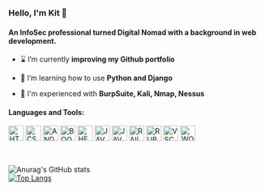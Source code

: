 <h3 align="left">Hello, I'm Kit 👋</h3>
<h4 align="left">An InfoSec professional turned Digital Nomad with a background in web development.</h4>


- ⌛ I’m currently **improving my Github portfolio**

- 🌱 I’m learning how to use **Python and Django**

- 💬 I'm experienced with **BurpSuite, Kali, Nmap, Nessus**


<h4 align="left">Languages and Tools:</h4>

<p align="left"> 
  <img src="https://cdn.jsdelivr.net/gh/devicons/devicon/icons/html5/html5-original.svg" alt="HTML5" width="30" height="30" />
  <img src="https://cdn.jsdelivr.net/gh/devicons/devicon/icons/css3/css3-original.svg" alt="CSS3" width="30" height="30" />
	<img src="https://cdn.jsdelivr.net/gh/devicons/devicon/icons/android/android-original.svg" alt="ANDROID" width="30" height="30" />
 	<img src="https://cdn.jsdelivr.net/gh/devicons/devicon/icons/bootstrap/bootstrap-original.svg" alt="BOOTSTRAP" width="30" height="30" />
	<img src="https://cdn.jsdelivr.net/gh/devicons/devicon/icons/heroku/heroku-original.svg" alt="HEROKU" width="30" height="30" />
	<img src="https://cdn.jsdelivr.net/gh/devicons/devicon/icons/javascript/javascript-original.svg" alt="JAVASCRIPT" width="30" height="30" />
	<img src="https://cdn.jsdelivr.net/gh/devicons/devicon/icons/java/java-original.svg" alt="JAVA" width="30" height="30" />
	<img src="https://cdn.jsdelivr.net/gh/devicons/devicon/icons/rails/rails-original-wordmark.svg" alt="RAILS" width="30" height="30" />
	<img src="https://cdn.jsdelivr.net/gh/devicons/devicon/icons/ruby/ruby-original.svg" alt="RUBY" width="30" height="30" />
	<img src="https://cdn.jsdelivr.net/gh/devicons/devicon/icons/vscode/vscode-original.svg" alt="VSCODE" width="30" height="30" />
	<img src="https://cdn.jsdelivr.net/gh/devicons/devicon/icons/wordpress/wordpress-original.svg" alt="WORDPRESS" width="30" height="30" />          
</p>
<br>

![Anurag's GitHub stats](https://github-readme-stats.vercel.app/api?username=cogwheel8699&show_icons=true&theme=dracula&include_all_commits=true&count_private=true&hide=stars&line_height=24)	
[![Top Langs](https://github-readme-stats.vercel.app/api/top-langs/?username=cogwheel8699&layout=compact&theme=dracula&card_width=500)](https://github.com/anuraghazra/github-readme-stats)
